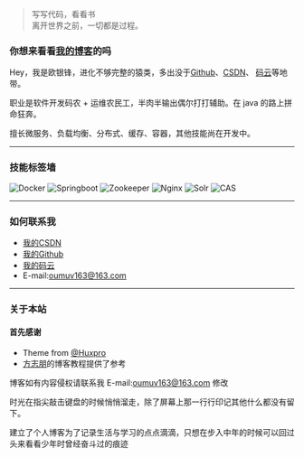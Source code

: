 > 写写代码，看看书   
> 离开世界之前，一切都是过程。

### 你想来看看[我的博客](https://oumuv.github.io/archive/)的吗

Hey，我是欧银锋，进化不够完整的猿类，多出没于[Github](https://github.com/Oumuv)、[CSDN](https://blog.csdn.net/oumuv)、
[码云](https://gitee.com/oumuv/projects)等地带。

职业是软件开发码农 + 运维农民工，半肉半输出偶尔打打辅助。在 java 的路上拼命狂奔。

擅长微服务、负载均衡、分布式、缓存、容器，其他技能尚在开发中。

-----

### 技能标签墙
![Docker](https://img.shields.io/badge/Docker-%23-green.svg)
![Springboot](https://img.shields.io/badge/Springboot-%23-green.svg)
![Zookeeper](https://img.shields.io/badge/Zookeeper-%23-green.svg)
![Nginx](https://img.shields.io/badge/Nginx-%23-green.svg)
![Solr](https://img.shields.io/badge/Solr-%23-green.svg)
![CAS](https://img.shields.io/badge/CAS-5.2-green.svg)


-----

### 如何联系我

- [我的CSDN](https://blog.csdn.net/oumuv)
- [我的Github](https://github.com/Oumuv)
- [我的码云](https://gitee.com/oumuv/projects)
- E-mail:oumuv163@163.com

----
### 关于本站

#### 首先感谢
- Theme from [@Huxpro](https://github.com/Huxpro/huxpro.github.io)
- [方志朋](https://www.fangzhipeng.com/)的博客教程提供了参考

博客如有内容侵权请联系我 E-mail:oumuv163@163.com 修改

时光在指尖敲击键盘的时候悄悄溜走，除了屏幕上那一行行印记其他什么都没有留下。

建立了个人博客为了记录生活与学习的点点滴滴，只想在步入中年的时候可以回过头来看看少年时曾经奋斗过的痕迹